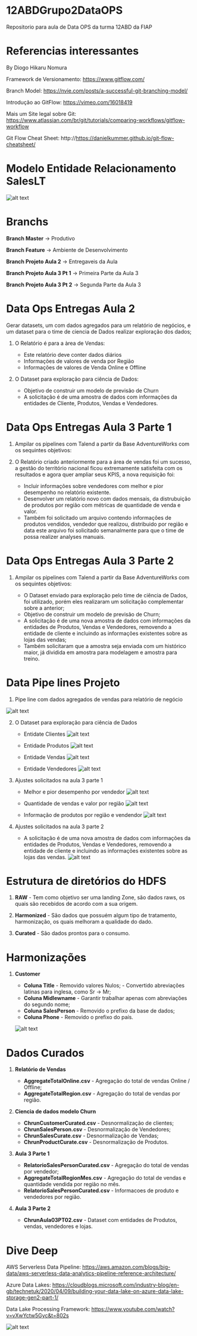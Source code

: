 # 12ABDGrupo2DataOPS
Repositorio para aula de Data OPS da turma 12ABD da FIAP

# Referencias interessantes

By Diogo Hikaru Nomura

Framework de Versionamento: https://www.gitflow.com/

Branch Model: https://nvie.com/posts/a-successful-git-branching-model/

Introdução ao GitFlow: https://vimeo.com/16018419

Mais um Site legal sobre Git: https://www.atlassian.com/br/git/tutorials/comparing-workflows/gitflow-workflow

Git Flow Cheat Sheet: http://https://danielkummer.github.io/git-flow-cheatsheet/

# Modelo Entidade Relacionamento SalesLT

![alt text](https://github.com/dhnomura/12ABDGrupo2DataOPS/blob/main/assessment/SalesLT_ER.png?raw=true_)

# Branchs

**Branch Master** -> Produtivo

**Branch Feature** -> Ambiente de Desenvolvimento

**Branch Projeto Aula 2** -> Entregaveis da Aula

**Branch Projeto Aula 3 Pt 1** -> Primeira Parte da Aula 3

**Branch Projeto Aula 3 Pt 2** -> Segunda Parte da Aula 3

# Data Ops Entregas Aula 2

Gerar datasets, um com dados agregados para um relatório de negócios, e um dataset para o time de ciencia de Dados realizar exploração dos dados;

1. O Relatório é para a àrea de Vendas:
	-	Este relatório deve conter dados diários
	-	Informações de valores de venda por Região
	-	Informações de valores de Venda Online e Offline

2. O Dataset para exploração para ciência de Dados:
	-	Objetivo de construir um modelo de previsão de Churn
	-	A solicitação é de uma amostra de dados com informações da entidades de Cliente, Produtos, Vendas e Vendedores.

# Data Ops Entregas Aula 3 Parte 1

1.	Ampilar os pipelines com Talend a partir da Base AdventureWorks com os sequintes objetivos:

2.	O Relatório criado anteriormente para a área de vendas foi um sucesso, a gestão do território nacional ficou extremamente satisfeita com os resultados e agora quer ampliar seus KPIS, a nova requisição foi:

	-	Incluir informações sobre vendedores com melhor e pior desempenho no relatório existente.
	-	Desenvolver um relatório novo com dados mensais, da distrubuição de produtos por região com métricas de quantidade de venda e valor.
	-	Também foi solicitado um arquivo contendo informações de produtos vendidos, vendedor que realizou, distribuido por região e data este arquivo foi solicitado semanalmente para que o time de possa realizer analyses manuais.

# Data Ops Entregas Aula 3 Parte 2

1.	Ampilar os pipelines com Talend a partir da Base AdventureWorks com os sequintes objetivos:

	- O Dataset enviado para exploração pelo time de ciência de Dados, foi utilizado, porém eles realizaram um solicitação complementar sobre a anterior;
	- Objetivo de construir um modelo de previsão de Churn;
	- A solicitação é de uma nova amostra de dados com informações da entidades de Produtos, Vendas e Vendedores, removendo a entidade de cliente e incluindo as informações existentes sobre as lojas das vendas;
	- Também solicitaram que a amostra seja enviada com um histórico maior, já dividida em amostra para modelagem e amostra para treino.

# Data Pipe lines Projeto

1. Pipe line com dados agregados de vendas para relatório de negócio

![alt text](https://github.com/dhnomura/12ABDGrupo2DataOPS/blob/ProjetoAula02/DocumentacaoTalend/RelatorioVendas.PNG)

2. O Dataset para exploração para ciência de Dados

	-	Entidate Clientes
		![alt text](https://github.com/dhnomura/12ABDGrupo2DataOPS/blob/ProjetoAula02/DocumentacaoTalend/IngestaoCustomer.PNG?raw=true)

	-	Entidade Produtos
		![alt text](https://github.com/dhnomura/12ABDGrupo2DataOPS/blob/ProjetoAula02/DocumentacaoTalend/IngestaoProduto.PNG?raw=true)

	-	Entidade Vendas
		![alt text](https://github.com/dhnomura/12ABDGrupo2DataOPS/blob/ProjetoAula02/DocumentacaoTalend/IngestaoSales.PNG?raw=true)

	-	Entidade Vendedores
		![alt text](https://github.com/dhnomura/12ABDGrupo2DataOPS/blob/ProjetoAula02/DocumentacaoTalend/IngestaoSalesPerson.PNG?raw=true)

3. Ajustes solicitados na aula 3 parte 1

	-	Melhor e pior desempenho por vendedor
		![alt text](https://github.com/dhnomura/12ABDGrupo2DataOPS/blob/ProjetoAula03Pt01/DocumentacaoTalend/SalesPerSalesPerson.PNG?raw=true)

	-	Quantidade de vendas e valor por região
		![alt text](https://github.com/dhnomura/12ABDGrupo2DataOPS/blob/ProjetoAula03Pt01/DocumentacaoTalend/Aula3Pt1SalesPerRegion.PNG?raw=true)

	- 	Informação de produtos por região e vendendor
		![alt text](https://github.com/dhnomura/12ABDGrupo2DataOPS/blob/ProjetoAula03Pt01/DocumentacaoTalend/ProejtoAula3Pt1SalesPerSalesPerson.PNG?raw=true)

4. Ajustes solicitados na aula 3 parte 2

	-	A solicitação é de uma nova amostra de dados com informações da entidades de Produtos, Vendas e Vendedores, removendo a entidade de cliente e incluindo as informações existentes sobre as lojas das vendas.
	![alt text](https://github.com/dhnomura/12ABDGrupo2DataOPS/blob/ProjetoAula03Pt02/DocumentacaoTalend/ProejtoAula3Pt2.PNG?raw=true)

# Estrutura de diretórios do HDFS

1. **RAW** - Tem como objetivo ser uma landing Zone, são dados raws, os quais são recebidos de acordo com a sua origem.

2. **Harmonized** - São dados que possuém algum tipo de tratamento, harmonização, os quais melhoram a qualidade do dado.

3. **Curated** - São dados prontos para o consumo.

# Harmonizações

1.	**Customer**
	-	**Coluna Title** 		- Removido valores Nulos;
					 		- Convertido abreviações latinas para inglesa, como Sr -> Mr;
	-	**Coluna Midlewname**	- Garantir trabalhar apenas com abreviações do segundo nome;	
	-	**Coluna SalesPerson**	- Removido o prefixo da base de dados;
	-	**Coluna Phone**		- Removido o prefixo do país.

	![alt text](https://github.com/dhnomura/12ABDGrupo2DataOPS/blob/ProjetoAula02/DocumentacaoTalend/CustomerHarmonized.PNG?raw=true)

# Dados Curados

1.	**Relatório de Vendas**
	-	**AggregateTotalOnline<date>.csv**	- Agregação do total de vendas Online / Offline;
	-	**AggregateTotalRegion<date>.csv**  - Agregação do total de vendas por região.

2. 	**Ciencia de dados modelo Churn**
	-	**ChrunCustomerCurated<date>.csv** 	- Desnormalização de clientes;
	-	**ChrunSalesPerson<date>.csv**		- Desnormalização de Vendedores;
	-	**ChrunSalesCurate<date>.csv**		- Desnormalização de Vendas;
	-	**ChrunProductCurate<date>.csv**	- Desnormalização de Produtos.

3.	**Aula 3 Parte 1**
	-	**RelatorioSalesPersonCurated<date>.csv**	- Agregação do total de vendas por vendedor;
	-	**AggregateTotalRegionMes<date>.csv**		- Agregação do total de vendas e quantidade vendida por região no mês.
	-	**RelatorioSalesPersonCurated<date>.csv**	- Informacoes de produto e vendedores por região.

4.	**Aula 3 Parte 2**
	-	**ChrunAula03PT02<date>.csv**	- Dataset com entidades de Produtos, vendas, vendedores e lojas.

# Dive Deep

AWS Serverless Data Pipeline: https://aws.amazon.com/blogs/big-data/aws-serverless-data-analytics-pipeline-reference-architecture/

Azure Data Lakes: https://cloudblogs.microsoft.com/industry-blog/en-gb/technetuk/2020/04/09/building-your-data-lake-on-azure-data-lake-storage-gen2-part-1/

Data Lake Processing Framework: https://www.youtube.com/watch?v=vXwYctw5Gyc&t=802s

![alt text](https://github.com/dhnomura/12ABDGrupo2DataOPS/blob/ProjetoAula02/DocumentacaoTalend/data-analytics-update-1-final.jpg?raw=true)
